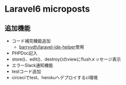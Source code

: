 # Laravel6 microposts

## 追加機能

- コード補完機能追加
  - [barryvdh/laravel-ide-helper](https://github.com/barryvdh/laravel-ide-helper)使用
- PHPDoc記入
- store()、edit()、destroy()のviewにflushメッセージ表示
- エラーSlack通知機能
- testコード追加 
- circeciでtest、herokuへデプロイするci環境


